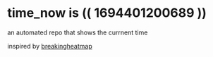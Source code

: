 # time_now is (( 1694401200689 ))

an automated repo that shows the currnent time

inspired by [breakingheatmap](https://github.com/breakingheatmap/breakingheatmap)